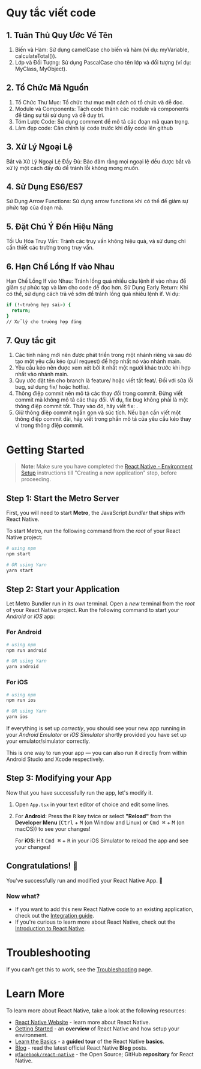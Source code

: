# Quy tắc viết code

## 1. Tuân Thủ Quy Ước Về Tên

1. Biến và Hàm: Sử dụng camelCase cho biến và hàm (ví dụ: myVariable, calculateTotal()).
2. Lớp và Đối Tượng: Sử dụng PascalCase cho tên lớp và đối tượng (ví dụ: MyClass, MyObject).

## 2. Tổ Chức Mã Nguồn

1. Tổ Chức Thư Mục: Tổ chức thư mục một cách có tổ chức và dễ đọc.
2. Module và Components: Tách code thành các module và components để tăng sự tái sử dụng và dễ duy trì.
3. Tóm Lược Code: Sử dụng comment để mô tả các đoạn mã quan trọng.
4. Làm đẹp code: Căn chỉnh lại code trước khi đẩy code lên github

## 3. Xử Lý Ngoại Lệ

Bắt và Xử Lý Ngoại Lệ Đầy Đủ: Bảo đảm rằng mọi ngoại lệ đều được bắt và xử lý một cách đầy đủ để tránh lỗi không mong muốn.

## 4. Sử Dụng ES6/ES7

Sử Dụng Arrow Functions: Sử dụng arrow functions khi có thể để giảm sự phức tạp của đoạn mã.

## 5. Đặt Chú Ý Đến Hiệu Năng

Tối Ưu Hóa Truy Vấn: Tránh các truy vấn không hiệu quả, và sử dụng chỉ cần thiết các trường trong truy vấn.

## 6. Hạn Chế Lồng If vào Nhau

Hạn Chế Lồng If vào Nhau: Tránh lồng quá nhiều câu lệnh if vào nhau để giảm sự phức tạp và làm cho code dễ đọc hơn.
Sử Dụng Early Return: Khi có thể, sử dụng cách trả về sớm để tránh lồng quá nhiều lệnh if. Ví dụ:

```bash
if (!<trường hợp sai>) {
  return;
}
// Xử lý cho trường hợp đúng
```

## 7. Quy tắc git

1. Các tính năng mới nên được phát triển trong một nhánh riêng và sau đó tạo một yêu cầu kéo (pull request) để hợp nhất nó vào nhánh main.
2. Yêu cầu kéo nên được xem xét bởi ít nhất một người khác trước khi hợp nhất vào nhánh main.
3. Quy ước đặt tên cho branch là feature/ hoặc viết tắt feat/. Đối với sửa lỗi bug, sử dụng fix/ hoặc hotfix/.
4. Thông điệp commit nên mô tả các thay đổi trong commit. Đừng viết commit mà không mô tả các thay đổi. Ví dụ, fix bug không phải là một thông điệp commit tốt. Thay vào đó, hãy viết fix: .
5. Giữ thông điệp commit ngắn gọn và súc tích. Nếu bạn cần viết một thông điệp commit dài, hãy viết trong phần mô tả của yêu cầu kéo thay vì trong thông điệp commit.

# Getting Started

> **Note**: Make sure you have completed the [React Native - Environment Setup](https://reactnative.dev/docs/environment-setup) instructions till "Creating a new application" step, before proceeding.

## Step 1: Start the Metro Server

First, you will need to start **Metro**, the JavaScript _bundler_ that ships _with_ React Native.

To start Metro, run the following command from the _root_ of your React Native project:

```bash
# using npm
npm start

# OR using Yarn
yarn start
```

## Step 2: Start your Application

Let Metro Bundler run in its _own_ terminal. Open a _new_ terminal from the _root_ of your React Native project. Run the following command to start your _Android_ or _iOS_ app:

### For Android

```bash
# using npm
npm run android

# OR using Yarn
yarn android
```

### For iOS

```bash
# using npm
npm run ios

# OR using Yarn
yarn ios
```

If everything is set up _correctly_, you should see your new app running in your _Android Emulator_ or _iOS Simulator_ shortly provided you have set up your emulator/simulator correctly.

This is one way to run your app — you can also run it directly from within Android Studio and Xcode respectively.

## Step 3: Modifying your App

Now that you have successfully run the app, let's modify it.

1. Open `App.tsx` in your text editor of choice and edit some lines.
2. For **Android**: Press the <kbd>R</kbd> key twice or select **"Reload"** from the **Developer Menu** (<kbd>Ctrl</kbd> + <kbd>M</kbd> (on Window and Linux) or <kbd>Cmd ⌘</kbd> + <kbd>M</kbd> (on macOS)) to see your changes!

   For **iOS**: Hit <kbd>Cmd ⌘</kbd> + <kbd>R</kbd> in your iOS Simulator to reload the app and see your changes!

## Congratulations! :tada:

You've successfully run and modified your React Native App. :partying_face:

### Now what?

- If you want to add this new React Native code to an existing application, check out the [Integration guide](https://reactnative.dev/docs/integration-with-existing-apps).
- If you're curious to learn more about React Native, check out the [Introduction to React Native](https://reactnative.dev/docs/getting-started).

# Troubleshooting

If you can't get this to work, see the [Troubleshooting](https://reactnative.dev/docs/troubleshooting) page.

# Learn More

To learn more about React Native, take a look at the following resources:

- [React Native Website](https://reactnative.dev) - learn more about React Native.
- [Getting Started](https://reactnative.dev/docs/environment-setup) - an **overview** of React Native and how setup your environment.
- [Learn the Basics](https://reactnative.dev/docs/getting-started) - a **guided tour** of the React Native **basics**.
- [Blog](https://reactnative.dev/blog) - read the latest official React Native **Blog** posts.
- [`@facebook/react-native`](https://github.com/facebook/react-native) - the Open Source; GitHub **repository** for React Native.
